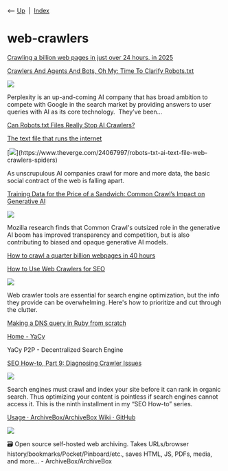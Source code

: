<div class="nav">

⟵ [Up](index.html)  \|  [Index](index.html)

</div>

# web-crawlers

<div class="cards">

<div class="card">

<div class="card-title">

[Crawling a billion web pages in just over 24 hours, in
2025](https://andrewkchan.dev/posts/crawler.html)

</div>

</div>

<div class="card">

<div class="card-title">

[Crawlers And Agents And Bots, Oh My: Time To Clarify
Robots.txt](https://www.techdirt.com/2024/07/03/crawlers-and-agents-and-bots-oh-my-time-to-clarify-robots-txt)

</div>

<div class="card-image">

[![](https://www.techdirt.com/wp-content/themes/techdirt/assets/images/td-rect-logo-white.png)](https://www.techdirt.com/2024/07/03/crawlers-and-agents-and-bots-oh-my-time-to-clarify-robots-txt)

</div>

Perplexity is an up-and-coming AI company that has broad ambition to
compete with Google in the search market by providing answers to user
queries with AI as its core technology.  They’ve been…

</div>

<div class="card">

<div class="card-title">

[Can Robots.txt Files Really Stop AI
Crawlers?](https://tech.slashdot.org/story/24/02/17/2029202/can-robotstxt-files-really-stop-ai-crawlers)

</div>

</div>

<div class="card">

<div class="card-title">

[The text file that runs the
internet](https://www.theverge.com/24067997/robots-txt-ai-text-file-web-crawlers-spiders)

</div>

<div class="card-image">

[![](https://cdn.vox-cdn.com/thumbor/WFqBb11u9zi1lsts2WBWjivX0rg=/0x0:2040x1360/1200x628/filters:focal(1020x680:1021x681)/cdn.vox-cdn.com/uploads/chorus_asset/file/25282612/246992_AI_at_Work_TXT_FILE_ECarter.png)](https://www.theverge.com/24067997/robots-txt-ai-text-file-web-crawlers-spiders)

</div>

As unscrupulous AI companies crawl for more and more data, the basic
social contract of the web is falling apart.

</div>

<div class="card">

<div class="card-title">

[Training Data for the Price of a Sandwich: Common Crawl’s Impact on
Generative
AI](https://foundation.mozilla.org/en/research/library/generative-ai-training-data/common-crawl)

</div>

<div class="card-image">

[![](https://assets.mofoprod.net/network/images/CCog.original.png)](https://foundation.mozilla.org/en/research/library/generative-ai-training-data/common-crawl)

</div>

Mozilla research finds that Common Crawl's outsized role in the
generative AI boom has improved transparency and competition, but is
also contributing to biased and opaque generative AI models.

</div>

<div class="card">

<div class="card-title">

[How to crawl a quarter billion webpages in 40
hours](https://michaelnielsen.org/ddi/how-to-crawl-a-quarter-billion-webpages-in-40-hours)

</div>

</div>

<div class="card">

<div class="card-title">

[How to Use Web Crawlers for
SEO](https://www.practicalecommerce.com/how-to-use-web-crawlers-for-seo)

</div>

<div class="card-image">

[![](https://www.practicalecommerce.com/wp-content/uploads/2022/12/How-to-Use-Web-Crawlers-for-SEO.jpg)](https://www.practicalecommerce.com/how-to-use-web-crawlers-for-seo)

</div>

Web crawler tools are essential for search engine optimization, but the
info they provide can be overwhelming. Here's how to prioritize and cut
through the clutter.

</div>

<div class="card">

<div class="card-title">

[Making a DNS query in Ruby from
scratch](https://jvns.ca/blog/2022/11/06/making-a-dns-query-in-ruby-from-scratch)

</div>

</div>

<div class="card">

<div class="card-title">

[Home - YaCy](https://yacy.net)

</div>

YaCy P2P - Decentralized Search Engine

</div>

<div class="card">

<div class="card-title">

[SEO How-to, Part 9: Diagnosing Crawler
Issues](http://www.practicalecommerce.com/articles/135667-SEO-How-to-Part-9-Diagnosing-Crawler-Issues)

</div>

<div class="card-image">

[![](https://www.practicalecommerce.com/wp-content/uploads/2020/07/SEO-How-to-Part-9-Diagnosing-Crawler-Issues.jpg)](http://www.practicalecommerce.com/articles/135667-SEO-How-to-Part-9-Diagnosing-Crawler-Issues)

</div>

Search engines must crawl and index your site before it can rank in
organic search. Thus optimizing your content is pointless if search
engines cannot access it. This is the ninth installment in my “SEO
How-to” series.

</div>

<div class="card">

<div class="card-title">

[Usage · ArchiveBox/ArchiveBox Wiki ·
GitHub](https://github.com/ArchiveBox/ArchiveBox/wiki/Usage#Import-list-of-links-from-browser-history)

</div>

<div class="card-image">

[![](https://repository-images.githubusercontent.com/90356372/6ce4d400-6129-11e9-9898-707bd6d5df76)](https://github.com/ArchiveBox/ArchiveBox/wiki/Usage#Import-list-of-links-from-browser-history)

</div>

🗃 Open source self-hosted web archiving. Takes URLs/browser
history/bookmarks/Pocket/Pinboard/etc., saves HTML, JS, PDFs, media, and
more... - ArchiveBox/ArchiveBox

</div>

</div>
